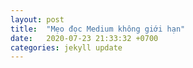 ```yaml
---
layout: post
title:  "Mẹo đọc Medium không giới hạn"
date:   2020-07-23 21:33:32 +0700
categories: jekyll update
---
```


<!--stackedit_data:
eyJoaXN0b3J5IjpbLTQ0OTMwODU1MF19
-->
